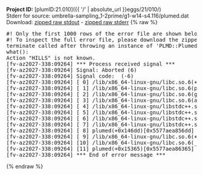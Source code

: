 **Project ID:** [plumID:21.010]({{ '/' | absolute_url }}eggs/21/010/)  
Stderr for source:  umbrella-sampling_1-2prime/g1-w14-s4.116/plumed.dat   
Download: [zipped raw stdout](plumed.dat.plumed.stdout.txt.zip) - [zipped raw stderr](plumed.dat.plumed.stderr.txt.zip) 
{% raw %}
<pre>
#! Only the first 1000 rows of the error file are shown below
#! To inspect the full error file, please download the zipped raw stderr file above
terminate called after throwing an instance of 'PLMD::Plumed::Exception'
what():
Action "HILLS" is not known.
[fv-az2027-338:09264] *** Process received signal ***
[fv-az2027-338:09264] Signal: Aborted (6)
[fv-az2027-338:09264] Signal code:  (-6)
[fv-az2027-338:09264] [ 0] /lib/x86_64-linux-gnu/libc.so.6(+0x45330)[0x7f518a645330]
[fv-az2027-338:09264] [ 1] /lib/x86_64-linux-gnu/libc.so.6(pthread_kill+0x11c)[0x7f518a69eb2c]
[fv-az2027-338:09264] [ 2] /lib/x86_64-linux-gnu/libc.so.6(gsignal+0x1e)[0x7f518a64527e]
[fv-az2027-338:09264] [ 3] /lib/x86_64-linux-gnu/libc.so.6(abort+0xdf)[0x7f518a6288ff]
[fv-az2027-338:09264] [ 4] /lib/x86_64-linux-gnu/libstdc++.so.6(+0xa5ff5)[0x7f518aaa5ff5]
[fv-az2027-338:09264] [ 5] /lib/x86_64-linux-gnu/libstdc++.so.6(+0xbb0da)[0x7f518aabb0da]
[fv-az2027-338:09264] [ 6] /lib/x86_64-linux-gnu/libstdc++.so.6(_ZSt10unexpectedv+0x0)[0x7f518aaa5a55]
[fv-az2027-338:09264] [ 7] /lib/x86_64-linux-gnu/libstdc++.so.6(+0xa5a6f)[0x7f518aaa5a6f]
[fv-az2027-338:09264] [ 8] plumed(+0x146dd)[0x5577aea856dd]
[fv-az2027-338:09264] [ 9] /lib/x86_64-linux-gnu/libc.so.6(+0x2a1ca)[0x7f518a62a1ca]
[fv-az2027-338:09264] [10] /lib/x86_64-linux-gnu/libc.so.6(__libc_start_main+0x8b)[0x7f518a62a28b]
[fv-az2027-338:09264] [11] plumed(+0x15365)[0x5577aea86365]
[fv-az2027-338:09264] *** End of error message ***
</pre>
{% endraw %}
